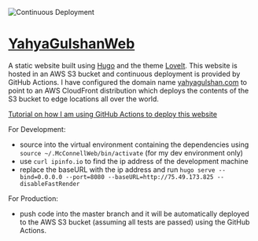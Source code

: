 ![Continuous Deployment](https://github.com/lmcconnell1665/McConnellWeb/workflows/Continuous%20Deployment/badge.svg)

# [YahyaGulshanWeb](https://yahyagulshan.com/)
A static website built using [Hugo](https://gohugo.io) and the theme [LoveIt](https://hugoloveit.com). This website is hosted in an AWS S3 bucket and continuous deployment is provided by GitHub Actions. I have configured the domain name [yahyagulshan.com](https://yahyagulshan.com/) to point to an AWS CloudFront distribution which deploys the contents of the S3 bucket to edge locations all over the world.

[Tutorial on how I am using GitHub Actions to deploy this website](https://yahyagulshan.com/posts/post4/)

For Development:
- source into the virtual environment containing the dependencies using  `source ~/.McConnellWeb/bin/activate` (for my dev environment only)
- use `curl ipinfo.io` to find the ip address of the development machine
- replace the baseURL with the ip address and run `hugo serve --bind=0.0.0.0 --port=8080 --baseURL=http://75.49.173.825 --disableFastRender`

For Production:
- push code into the master branch and it will be automatically deployed to the AWS S3 bucket (assuming all tests are passed) using the GitHub Actions.
